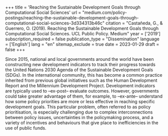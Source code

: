+++
title = 'Reaching the Sustainable Development Goals through Computational Social Sciences'
url = "medium.com/policy-postings/reaching-the-sustainable-development-goals-through-computational-social-sciences-3d334313b46c"
citation = "Castañeda, G., &amp; Guerrero, O. (2019). Reaching the Sustainable Development Goals through Computational Social Sciences. UCL Public Policy. Medium"
year = ['2019']
subscription_required = false
publication_type = "Dissemination"
language = ['English']
lang = "en"
sitemap_exclude = true
date = 2023-01-29
draft = false
+++

Since 2015, national and local governments around the world have been constructing new development indicators to track their progress towards the United Nations 2030 Agenda of the Sustainable Development Goals (SDGs). In the international community, this has become a common practice inherited from previous global initiatives such as the Human Development Report and the Millennium Development Project. Development indicators are typically used to –ex-post– evaluate outcomes. However, governments could take greater advantage of them, for example, to –ex-ante– understand how some policy priorities are more or less effective in reaching specific development goals. This particular problem, often referred to as policy prioritisation, is especially challenging due to complex interconnections between policy issues, uncertainties in the policymaking process, and a variety of incentives and behaviours that give place to inefficiencies in the use of public funds.
